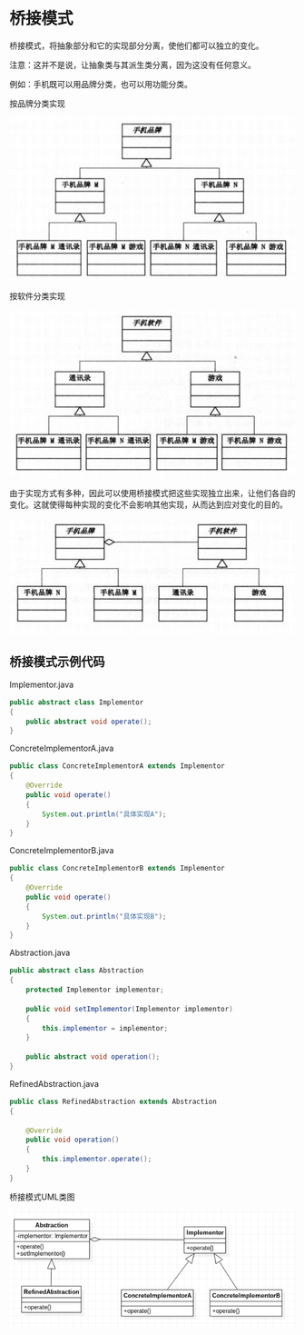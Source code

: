 # 桥接模式

桥接模式，将抽象部分和它的实现部分分离，使他们都可以独立的变化。

注意：这并不是说，让抽象类与其派生类分离，因为这没有任何意义。

例如：手机既可以用品牌分类，也可以用功能分类。

按品牌分类实现

![](res/1.png)

按软件分类实现

![](res/2.png)

由于实现方式有多种，因此可以使用桥接模式把这些实现独立出来，让他们各自的变化。这就使得每种实现的变化不会影响其他实现，从而达到应对变化的目的。

![](res/3.png)

## 桥接模式示例代码

Implementor.java
```java
public abstract class Implementor
{
	public abstract void operate();
}
```

ConcreteImplementorA.java
```java
public class ConcreteImplementorA extends Implementor
{
	@Override
	public void operate()
	{
		System.out.println("具体实现A");
	}
}
```

ConcreteImplementorB.java
```java
public class ConcreteImplementorB extends Implementor
{
	@Override
	public void operate()
	{
		System.out.println("具体实现B");
	}
}
```

Abstraction.java
```java
public abstract class Abstraction
{
	protected Implementor implementor;

	public void setImplementor(Implementor implementor)
	{
		this.implementor = implementor;
	}

	public abstract void operation();
}
```

RefinedAbstraction.java
```java
public class RefinedAbstraction extends Abstraction
{

	@Override
	public void operation()
	{
		this.implementor.operate();
	}
}
```

桥接模式UML类图

![](res/4.png)
